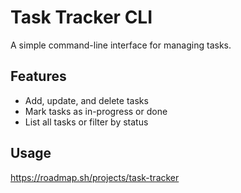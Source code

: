 # Task Tracker CLI

A simple command-line interface for managing tasks.

## Features

- Add, update, and delete tasks
- Mark tasks as in-progress or done
- List all tasks or filter by status

## Usage

https://roadmap.sh/projects/task-tracker
